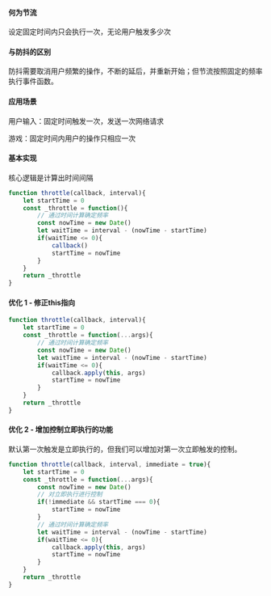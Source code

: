 
#### 何为节流

设定固定时间内只会执行一次，无论用户触发多少次

#### 与防抖的区别

防抖需要取消用户频繁的操作，不断的延后，并重新开始；但节流按照固定的频率执行事件函数。

#### 应用场景

用户输入：固定时间触发一次，发送一次网络请求

游戏：固定时间内用户的操作只相应一次

#### 基本实现

核心逻辑是计算出时间间隔

```javascript
function throttle(callback, interval){
    let startTime = 0
    const _throttle = function(){
        // 通过时间计算确定频率
        const nowTime = new Date()
        let waitTime = interval - (nowTime - startTime)
        if(waitTime <= 0){
            callback()
            startTime = nowTime
        }
    }
    return _throttle
}
```

#### 优化 1 - 修正this指向

```javascript
function throttle(callback, interval){
    let startTime = 0
    const _throttle = function(...args){
        // 通过时间计算确定频率
        const nowTime = new Date()
        let waitTime = interval - (nowTime - startTime)
        if(waitTime <= 0){
            callback.apply(this, args)
            startTime = nowTime
        }
    }
    return _throttle
}
```

#### 优化 2 - 增加控制立即执行的功能

默认第一次触发是立即执行的，但我们可以增加对第一次立即触发的控制。

```javascript
function throttle(callback, interval, immediate = true){
    let startTime = 0
    const _throttle = function(...args){
        const nowTime = new Date()
        // 对立即执行进行控制
        if(!immediate && startTime === 0){
            startTime = nowTime
        }
        // 通过时间计算确定频率
        let waitTime = interval - (nowTime - startTime)
        if(waitTime <= 0){
            callback.apply(this, args)
            startTime = nowTime
        }
    }
    return _throttle
}
```